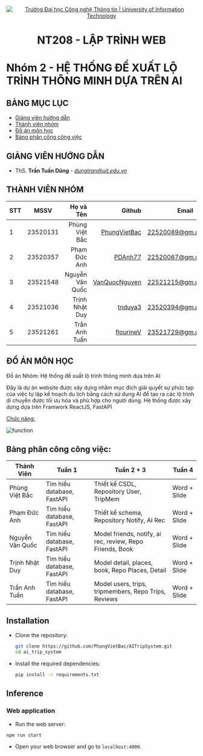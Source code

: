 <p align="center">
  <a href="https://www.uit.edu.vn/" title="Trường Đại học Công nghệ Thông tin" style="border: 5;">
    <img src="https://i.imgur.com/WmMnSRt.png" alt="Trường Đại học Công nghệ Thông tin | University of Information Technology">
  </a>
</p>

<!-- Title -->
<h1 align="center"><b>NT208 - LẬP TRÌNH WEB</b></h1>

# Nhóm 2 - HỆ THỐNG ĐỀ XUẤT LỘ TRÌNH THÔNG MINH DỰA TRÊN AI

## BẢNG MỤC LỤC
* [ Giảng viên hướng dẫn](#giangvien)
* [ Thành viên nhóm](#thanhvien)
* [ Đồ án môn học](#doan)
* [ Bảng phân công công việc](#cv)

<a name="giangvien"></a>
## GIẢNG VIÊN HƯỚNG DẪN
* ThS. **Trần Tuấn Dũng** - *dungtran@uit.edu.vn*

<a name="thanhvien"></a>
## THÀNH VIÊN NHÓM

| STT    | MSSV          | Họ và Tên              | Github                                               | Email                   | Chức vụ              |
| ------ |:-------------:| ----------------------:|-----------------------------------------------------:|-------------------------|---------------------:|
| 1      | 23520131      | Phùng Việt Bắc         |[PhungVietBac](https://github.com/PhungVietBac)       |22520089@gm.uit.edu.vn   | Trưởng nhóm          |
| 2      | 23520357      | Phạm Đức Anh           |[PDAnh77](https://github.com/PDAnh77)                 |22520067@gm.uit.edu.vn   | Thành viên           |
| 3      | 23521548      | Nguyễn Văn Quốc        |[VanQuocNguyen](https://github.com/VanQuocNguyen)     |22521215@gm.uit.edu.vn   | Thành viên           |
| 4      | 23521036      | Trịnh Nhật Duy         |[tnduya3](https://github.com/tnduya3)                 |23520394@gm.uit.edu.vn   | Thành viên           |
| 5      | 23521261      | Trần Anh Tuấn          |[flourineV](https://github.com/flourineV)             |23521729@gm.uit.edu.vn   | Thành viên           |

<a name="doan"></a>
## ĐỒ ÁN MÔN HỌC

Đồ án Nhóm: Hệ thống đề xuất lộ trình thông minh dựa trên AI

Đây là dự án website được xây dựng nhằm mục đích giải quyết sự phức tạp của việc tự lập kế hoạch du lịch bằng cách sử dụng AI để tạo ra các lộ trình di chuyển được tối ưu hóa và phù hợp cho người dùng. Hệ thống được xây dựng dựa trên Framwork ReactJS, FastAPI 

<u>Chức năng: </u>

<img src="https://i.imgur.com/ad07kOl.jpeg" alt="function">

<a name="cv"></a>
## Bảng phân công công việc:

| Thành Viên         | Tuần 1                         | Tuần 2 + 3                                                     | Tuần 4         |
|--------------------|--------------------------------|----------------------------------------------------------------|----------------|
| Phùng Việt Bắc     | Tìm hiểu database, FastAPI     | Thiết kế CSDL, Repository User, TripMem                        | Word + Slide   |
| Phạm Đức Anh       | Tìm hiểu database, FastAPI     | Thiết kế schema, Repository Notify, AI Rec                     | Word + Slide   |
| Nguyễn Văn Quốc    | Tìm hiểu database, FastAPI     | Model friends, notify, ai rec, review, Repo Friends, Book      | Word + Slide   |
| Trịnh Nhật Duy     | Tìm hiểu database, FastAPI     | Model detail, places, book, Repo Places, Detail                | Word + Slide   |
| Trần Anh Tuấn      | Tìm hiểu database, FastAPI     | Model users, trips, tripmembers, Repo Trips, Reviews           | Word + Slide   |

## Installation

- Clone the repository:

    ```bash
    git clone https://github.com/PhungVietBac/AITripSystem.git
    cd ai_trip_system
    ```
    
- Install the required dependencies:

    ```bash
    pip install -r requirements.txt
    ```
## Inference

### Web application
- Run the web server:
```bash
npm run start
```
- Open your web browser and go to `localhost:4000`.
